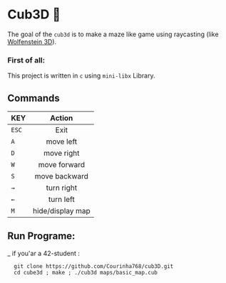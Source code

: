 # Cub3D 👾

The goal of the ``cub3d`` is to make a maze like game using raycasting (like [Wolfenstein 3D](https://fr.wikipedia.org/wiki/Wolfenstein_3D)).

### First of all:

This project is written in ``c`` using ``mini-libx`` Library.

## Commands

| KEY           | Action        |
| ------------- |:-------------:|
| `ESC`         | Exit     |
| `A`           | move left     |
| `D`           | move right    |
| `W`           | move forward  |
| `S`           | move backward |
| `→`           | turn right    |
| `←`           | turn left     |
| `M`           | hide/display map|

## Run Programe:

_ if you'ar a 42-student :

```
  git clone https://github.com/Courinha768/cub3D.git
  cd cube3d ; make ; ./cub3d maps/basic_map.cub
```
